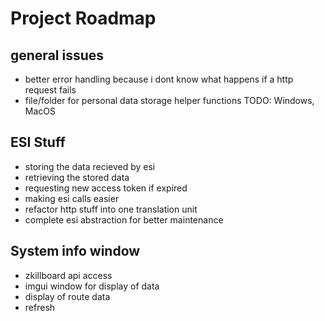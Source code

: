 # Project Roadmap
## general issues
- better error handling because i dont know what happens if a http request fails
- file/folder for personal data storage helper functions TODO: Windows, MacOS

##  ESI Stuff
- storing the data recieved by esi
- retrieving the stored data
- requesting new access token if expired
- making esi calls easier
- refactor http stuff into one translation unit
- complete esi abstraction for better maintenance

## System info window
- zkillboard api access
- imgui window for display of data
- display of route data
- refresh

